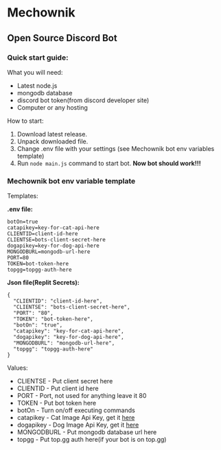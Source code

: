 # Mechownik
## Open Source Discord Bot

### Quick start guide:

What you will need:
- Latest node.js
- mongodb database
- discord bot token(from discord developer site)
- Computer or any hosting

How to start:
1. Download latest release. 
2. Unpack downloaded file.
3. Change .env file with your settings (see Mechownik bot env variables template)
4. Run ``node main.js`` command to start bot.
**Now bot should work!!!**

### Mechownik bot env variable template
Templates:

**.env file:**
```
botOn=true
catapikey=key-for-cat-api-here
CLIENTID=client-id-here
CLIENTSE=bots-client-secret-here
dogapikey=key-for-dog-api-here
MONGODBURL=mongodb-url-here
PORT=80
TOKEN=bot-token-here
topgg=topgg-auth-here
```

**Json file(Replit Secrets):**
```
{
  "CLIENTID": "client-id-here",
  "CLIENTSE": "bots-client-secret-here",
  "PORT": "80",
  "TOKEN": "bot-token-here",
  "botOn": "true",
  "catapikey": "key-for-cat-api-here", 
  "dogapikey": "key-for-dog-api-here",
  "MONGODBURL": "mongodb-url-here",
  "topgg": "topgg-auth-here"
}
```

Values:
- CLIENTSE - Put client secret here
- CLIENTID - Put client id here
- PORT - Port, not used for anything leave it 80
- TOKEN - Put bot token here
- botOn - Turn on/off executing commands
- catapikey - Cat Image Api Key, get it [here](https://thecatapi.com/)
- dogapikey - Dog Image Api Key, get it [here](https://thedogapi.com/)
- MONGODBURL - Put mongodb database url here
- topgg - Put top.gg auth here(if your bot is on top.gg)